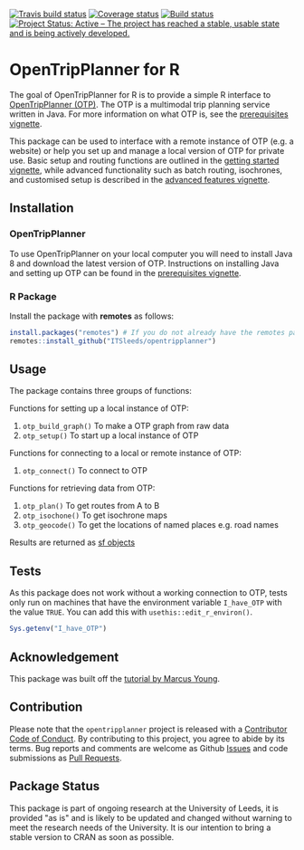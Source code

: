 
<!-- README.md is generated from README.Rmd. Please edit that file -->
[![Travis build status](https://travis-ci.org/ITSLeeds/opentripplanner.svg?branch=master)](https://travis-ci.org/ITSLeeds/opentripplanner) [![Coverage status](https://codecov.io/gh/ITSLeeds/opentripplanner/branch/master/graph/badge.svg)](https://codecov.io/github/ITSLeeds/opentripplanner?branch=master) [![Build status](https://ci.appveyor.com/api/projects/status/gqp3smc04as3qg85?svg=true)](https://ci.appveyor.com/project/layik/opentripplanner-05ana) [![Project Status: Active – The project has reached a stable, usable state and is being actively developed.](https://www.repostatus.org/badges/latest/active.svg)](https://www.repostatus.org/#active)

OpenTripPlanner for R
=====================

The goal of OpenTripPlanner for R is to provide a simple R interface to [OpenTripPlanner (OTP)](https://www.opentripplanner.org/). The OTP is a multimodal trip planning service written in Java. For more information on what OTP is, see the [prerequisites vignette](https://itsleeds.github.io/opentripplanner/articles/prerequisites.html).

This package can be used to interface with a remote instance of OTP (e.g. a website) or help you set up and manage a local version of OTP for private use. Basic setup and routing functions are outlined in the [getting started vignette](https://itsleeds.github.io/opentripplanner/articles/opentripplanner.html), while advanced functionality such as batch routing, isochrones, and customised setup is described in the [advanced features vignette](https://itsleeds.github.io/opentripplanner/articles/advanced_features.html).

Installation
------------

### OpenTripPlanner

To use OpenTripPlanner on your local computer you will need to install Java 8 and download the latest version of OTP. Instructions on installing Java and setting up OTP can be found in the [prerequisites vignette](https://itsleeds.github.io/opentripplanner/articles/prerequisites.html).

### R Package

Install the package with **remotes** as follows:

``` r
install.packages("remotes") # If you do not already have the remotes package
remotes::install_github("ITSleeds/opentripplanner")
```

Usage
-----

The package contains three groups of functions:

Functions for setting up a local instance of OTP:

1.  `otp_build_graph()` To make a OTP graph from raw data
2.  `otp_setup()` To start up a local instance of OTP

Functions for connecting to a local or remote instance of OTP:

1.  `otp_connect()` To connect to OTP

Functions for retrieving data from OTP:

1.  `otp_plan()` To get routes from A to B
2.  `otp_isochone()` To get isochrone maps
3.  `otp_geocode()` To get the locations of named places e.g. road names

Results are returned as [sf objects](https://cran.r-project.org/web/packages/sf/index.html)

Tests
-----

As this package does not work without a working connection to OTP, tests only run on machines that have the environment variable `I_have_OTP` with the value `TRUE`. You can add this with `usethis::edit_r_environ()`.

``` r
Sys.getenv("I_have_OTP")
```

Acknowledgement
---------------

This package was built off the [tutorial by Marcus Young](https://github.com/marcusyoung/otp-tutorial).

Contribution
------------

Please note that the `opentripplanner` project is released with a [Contributor Code of Conduct](CODE_OF_CONDUCT.md). By contributing to this project, you agree to abide by its terms. Bug reports and comments are welcome as Github [Issues](https://github.com/ITSLeeds/opentripplanner/issues) and code submissions as [Pull Requests](https://github.com/ITSLeeds/opentripplanner/pulls).

Package Status
--------------

This package is part of ongoing research at the University of Leeds, it is provided "as is" and is likely to be updated and changed without warning to meet the research needs of the University. It is our intention to bring a stable version to CRAN as soon as possible.
